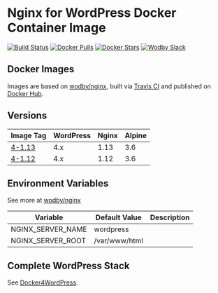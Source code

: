 # Nginx for WordPress Docker Container Image 

[![Build Status](https://travis-ci.org/wodby/wordpress-nginx.svg?branch=master)](https://travis-ci.org/wodby/wordpress-nginx)
[![Docker Pulls](https://img.shields.io/docker/pulls/wodby/wordpress-nginx.svg)](https://hub.docker.com/r/wodby/wordpress-nginx)
[![Docker Stars](https://img.shields.io/docker/stars/wodby/wordpress-nginx.svg)](https://hub.docker.com/r/wodby/wordpress-nginx)
[![Wodby Slack](http://slack.wodby.com/badge.svg)](http://slack.wodby.com)

## Docker Images

Images are based on [wodby/nginx](https://github.com/wodby/nginx), built via [Travis CI](https://travis-ci.org/wodby/wordpress-nginx) and published on [Docker Hub](https://hub.docker.com/r/wodby/wordpress-nginx). 

## Versions

| Image Tag                                                                       | WordPress | Nginx | Alpine |
| ------------------------------------------------------------------------------- | --------- | ----- | ------ |
| [4-1.13](https://github.com/wodby/wordpress-nginx/tree/master/4/1.x/Dockerfile) | 4.x       | 1.13  | 3.6    |
| [4-1.12](https://github.com/wodby/wordpress-nginx/tree/master/4/1.x/Dockerfile) | 4.x       | 1.12  | 3.6    |

## Environment Variables

See more at [wodby/nginx](https://github.com/wodby/nginx)

| Variable                   | Default Value | Description |
| -------------------------- | ------------- | ----------- |
| NGINX_SERVER_NAME          | wordpress     |             |
| NGINX_SERVER_ROOT          | /var/www/html |             |

## Complete WordPress Stack

See [Docker4WordPress](https://github.com/wodby/docker4wordpress).